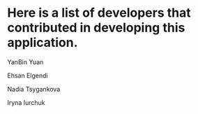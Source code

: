 # Here is a list of developers that contributed in developing this application.
YanBin Yuan

Ehsan Elgendi

Nadia Tsygankova

Iryna Iurchuk

